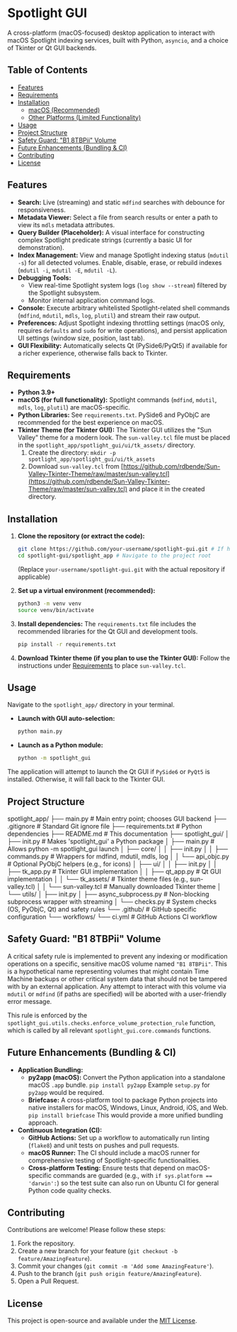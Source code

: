 # Spotlight GUI

A cross-platform (macOS-focused) desktop application to interact with macOS Spotlight indexing services, built with Python, `asyncio`, and a choice of Tkinter or Qt GUI backends.

## Table of Contents
- [Features](#features)
- [Requirements](#requirements)
- [Installation](#installation)
  - [macOS (Recommended)](#macos-recommended)
  - [Other Platforms (Limited Functionality)](#other-platforms-limited-functionality)
- [Usage](#usage)
- [Project Structure](#project-structure)
- [Safety Guard: "B1 8TBPii" Volume](#safety-guard-b1-8tbpii-volume)
- [Future Enhancements (Bundling & CI)](#future-enhancements-bundling--ci)
- [Contributing](#contributing)
- [License](#license)

## Features
*   **Search:** Live (streaming) and static `mdfind` searches with debounce for responsiveness.
*   **Metadata Viewer:** Select a file from search results or enter a path to view its `mdls` metadata attributes.
*   **Query Builder (Placeholder):** A visual interface for constructing complex Spotlight predicate strings (currently a basic UI for demonstration).
*   **Index Management:** View and manage Spotlight indexing status (`mdutil -s`) for all detected volumes. Enable, disable, erase, or rebuild indexes (`mdutil -i`, `mdutil -E`, `mdutil -L`).
*   **Debugging Tools:**
    *   View real-time Spotlight system logs (`log show --stream`) filtered by the Spotlight subsystem.
    *   Monitor internal application command logs.
*   **Console:** Execute arbitrary whitelisted Spotlight-related shell commands (`mdfind`, `mdutil`, `mdls`, `log`, `plutil`) and stream their raw output.
*   **Preferences:** Adjust Spotlight indexing throttling settings (macOS only, requires `defaults` and `sudo` for write operations), and persist application UI settings (window size, position, last tab).
*   **GUI Flexibility:** Automatically selects Qt (PySide6/PyQt5) if available for a richer experience, otherwise falls back to Tkinter.

## Requirements
*   **Python 3.9+**
*   **macOS (for full functionality):** Spotlight commands (`mdfind`, `mdutil`, `mdls`, `log`, `plutil`) are macOS-specific.
*   **Python Libraries:** See `requirements.txt`. PySide6 and PyObjC are recommended for the best experience on macOS.
*   **Tkinter Theme (for Tkinter GUI):**
    The Tkinter GUI utilizes the "Sun Valley" theme for a modern look. The `sun-valley.tcl` file must be placed in the `spotlight_app/spotlight_gui/ui/tk_assets/` directory.
    1.  Create the directory: `mkdir -p spotlight_app/spotlight_gui/ui/tk_assets`
    2.  Download `sun-valley.tcl` from [https://github.com/rdbende/Sun-Valley-Tkinter-Theme/raw/master/sun-valley.tcl](https://github.com/rdbende/Sun-Valley-Tkinter-Theme/raw/master/sun-valley.tcl) and place it in the created directory.

## Installation

1.  **Clone the repository (or extract the code):**
    ```bash
    git clone https://github.com/your-username/spotlight-gui.git # If hosted on GitHub
    cd spotlight-gui/spotlight_app # Navigate to the project root
    ```
    (Replace `your-username/spotlight-gui.git` with the actual repository if applicable)

2.  **Set up a virtual environment (recommended):**
    ```bash
    python3 -m venv venv
    source venv/bin/activate
    ```

3.  **Install dependencies:**
    The `requirements.txt` file includes the recommended libraries for the Qt GUI and development tools.
    ```bash
    pip install -r requirements.txt
    ```

4.  **Download Tkinter theme (if you plan to use the Tkinter GUI):**
    Follow the instructions under [Requirements](#requirements) to place `sun-valley.tcl`.

## Usage

Navigate to the `spotlight_app/` directory in your terminal.

*   **Launch with GUI auto-selection:**
    ```bash
    python main.py
    ```
*   **Launch as a Python module:**
    ```bash
    python -m spotlight_gui
    ```

The application will attempt to launch the Qt GUI if `PySide6` or `PyQt5` is installed. Otherwise, it will fall back to the Tkinter GUI.

## Project Structure

spotlight_app/
├── main.py # Main entry point; chooses GUI backend
├── .gitignore # Standard Git ignore file
├── requirements.txt # Python dependencies
├── README.md # This documentation
├── spotlight_gui/
│ ├── init.py # Makes 'spotlight_gui' a Python package
│ ├── main.py # Allows python -m spotlight_gui launch
│ ├── core/
│ │ ├── init.py
│ │ ├── commands.py # Wrappers for mdfind, mdutil, mdls, log
│ │ └── api_objc.py # Optional PyObjC helpers (e.g., for icons)
│ ├── ui/
│ │ ├── init.py
│ │ ├── tk_app.py # Tkinter GUI implementation
│ │ ├── qt_app.py # Qt GUI implementation
│ │ └── tk_assets/ # Tkinter theme files (e.g., sun-valley.tcl)
│ │ └── sun-valley.tcl # Manually downloaded Tkinter theme
│ └── utils/
│ ├── init.py
│ ├── async_subprocess.py # Non-blocking subprocess wrapper with streaming
│ └── checks.py # System checks (OS, PyObjC, Qt) and safety rules
└── .github/ # GitHub specific configuration
└── workflows/
└── ci.yml # GitHub Actions CI workflow


## Safety Guard: "B1 8TBPii" Volume

A critical safety rule is implemented to prevent any indexing or modification operations on a specific, sensitive macOS volume named `"B1 8TBPii"`. This is a hypothetical name representing volumes that might contain Time Machine backups or other critical system data that should not be tampered with by an external application. Any attempt to interact with this volume via `mdutil` or `mdfind` (if paths are specified) will be aborted with a user-friendly error message.

This rule is enforced by the `spotlight_gui.utils.checks.enforce_volume_protection_rule` function, which is called by all relevant `spotlight_gui.core.commands` functions.

## Future Enhancements (Bundling & CI)

*   **Application Bundling:**
    *   **py2app (macOS):** Convert the Python application into a standalone macOS `.app` bundle.
        `pip install py2app`
        Example `setup.py` for `py2app` would be required.
    *   **Briefcase:** A cross-platform tool to package Python projects into native installers for macOS, Windows, Linux, Android, iOS, and Web.
        `pip install briefcase`
        This would provide a more unified bundling approach.
*   **Continuous Integration (CI):**
    *   **GitHub Actions:** Set up a workflow to automatically run linting (`flake8`) and unit tests on pushes and pull requests.
    *   **macOS Runner:** The CI should include a macOS runner for comprehensive testing of Spotlight-specific functionalities.
    *   **Cross-platform Testing:** Ensure tests that depend on macOS-specific commands are guarded (e.g., with `if sys.platform == 'darwin':`) so the test suite can also run on Ubuntu CI for general Python code quality checks.

## Contributing

Contributions are welcome! Please follow these steps:
1.  Fork the repository.
2.  Create a new branch for your feature (`git checkout -b feature/AmazingFeature`).
3.  Commit your changes (`git commit -m 'Add some AmazingFeature'`).
4.  Push to the branch (`git push origin feature/AmazingFeature`).
5.  Open a Pull Request.

## License

This project is open-source and available under the [MIT License](LICENSE).